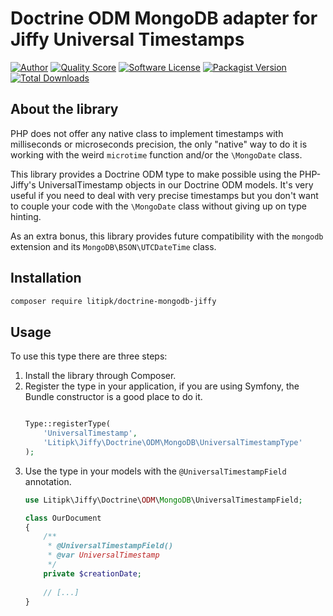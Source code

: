 # Doctrine ODM MongoDB adapter for Jiffy Universal Timestamps


[![Author](http://img.shields.io/badge/author-@castarco-blue.svg?style=flat-square)](https://twitter.com/castarco)
[![Quality Score](https://img.shields.io/scrutinizer/g/litipk/doctrine-mongodb-jiffy.svg?style=flat-square)](https://scrutinizer-ci.com/g/litipk/doctrine-mongodb-jiffy)
[![Software License](https://img.shields.io/badge/license-MIT-brightgreen.svg?style=flat-square)](LICENSE)
[![Packagist Version](https://img.shields.io/packagist/v/Litipk/doctrine-mongodb-jiffy.svg?style=flat-square)](https://packagist.org/packages/Litipk/doctrine-mongodb-jiffy)
[![Total Downloads](https://img.shields.io/packagist/dt/litipk/doctrine-mongodb-jiffy.svg?style=flat-square)](https://packagist.org/packages/litipk/doctrine-mongodb-jiffy)

## About the library

PHP does not offer any native class to implement timestamps with milliseconds or microseconds precision, the only
"native" way to do it is working with the weird `microtime` function and/or the `\MongoDate` class.

This library provides a Doctrine ODM type to make possible using the PHP-Jiffy's UniversalTimestamp objects in our
Doctrine ODM models. It's very useful if you need to deal with very precise timestamps but you don't want to couple your
code with the `\MongoDate` class without giving up on type hinting.

As an extra bonus, this library provides future compatibility with the `mongodb` extension and its
`MongoDB\BSON\UTCDateTime` class.

## Installation

```bash
composer require litipk/doctrine-mongodb-jiffy
```

## Usage

To use this type there are three steps:

1. Install the library through Composer.
2. Register the type in your application, if you are using Symfony, the Bundle constructor is a good place to do it. 
    ```php
    
    Type::registerType(
        'UniversalTimestamp',
        'Litipk\Jiffy\Doctrine\ODM\MongoDB\UniversalTimestampType'
    );
    
    ```
3. Use the type in your models with the `@UniversalTimestampField` annotation.
    ```php
    use Litipk\Jiffy\Doctrine\ODM\MongoDB\UniversalTimestampField;
    
    class OurDocument
    {
        /**
         * @UniversalTimestampField()
         * @var UniversalTimestamp
         */
        private $creationDate;
        
        // [...]
    }
    ```
